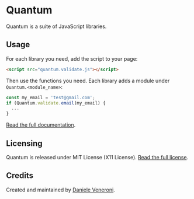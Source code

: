 # Quantum

Quantum is a suite of JavaScript libraries.

## Usage

For each library you need, add the script to your page:

```html
<script src="quantum.validate.js"></script>
```

Then use the functions you need. Each library adds a module under `Quantum.<module_name>`:

```js
const my_email = 'test@gmail.com';
if (Quantum.validate.email(my_email) {
  ...
}
```

[Read the full documentation](docs.md). 

## Licensing

Quantum is released under MIT License (X11 License). [Read the full license](LICENSE.md). 

## Credits

Created and maintained by [Daniele Veneroni](https://venerons.github.io).
